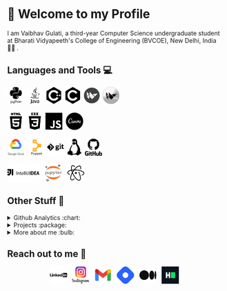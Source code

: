 # :vulcan_salute: Welcome to my Profile
I am Vaibhav Gulati, a third-year Computer Science undergraduate student at Bharati Vidyapeeth's College of Engineering (BVCOE), New Delhi, India :man_student: .

## Languages and Tools :computer:

<img src="icons/Python.png" width = 40px height = 40px > <img src="icons/Java.png" width = 40px height = 40px> <img src="icons/C++.png" width = 40px height = 40px> <img src="icons/C.png" width = 40px height = 40px> <img src="icons/Kivy.png" width = 40px height = 40px > <img src="icons/KivyMD.png" width = 40px height = 40px> <br> <br>
<img src="icons/HTML.png" width = 40px height = 40px> <img src="icons/CSS.png" width = 40px height = 40px> <img src="icons/JS.png" width = 40px height = 40px> &nbsp;<img src="icons/Canva.png" width = 40px height = 40px> &nbsp;<br> <br>
<img src="icons/Gcp.png" width = 40px height = 40px> &nbsp;<img src="icons/Puppet.png" width = 40px height = 40px> <img src="icons/Git.png" width = 40px height = 40px>  <img src="icons/Linux.png" width = 40px height = 40px> <img src="icons/Github.png" width = 40px height = 40px> <br> <br>
<img src="icons/Intellij.png" width = 75px height = 40px> &nbsp; <img src="icons/Jupyter.png" width = 40px height = 40px> &nbsp; <img src="icons/Atom.png" width = 40px height = 40px>

## Other Stuff :open_file_folder:
<details>
  <summary> Github Analytics :chart: </summary>
  <br>

  ![My github stats](https://github-readme-stats.vercel.app/api?username=gulvaibhav20&show_icons=true&theme=nord) &nbsp;&nbsp;
  ![Top Langs](https://github-readme-stats.vercel.app/api/top-langs/?username=gulvaibhav20&langs_count=8&theme=nord)
</details>

<details>
  <summary> Projects :package: </summary>
  <br>
  <ol>
    <li> <a href="https://github.com/gulvaibhav20/Instagram-Style-Photo-Collage">Instagram Style Photo Collage </a>
    <li> <a href="https://github.com/gulvaibhav20/Web-Scrapping">Web Scrapping </a>
    <li> <a href="https://github.com/gulvaibhav20/Automation">Automation </a>
    <li> <a href="https://github.com/gulvaibhav20/GRIP_Sparks_Foundation_Tasks">GRIP Sparks Foundation Tasks </a>
  </ol>
</details>

<details>
  <summary> More about me :bulb: </summary>
  <br>
  - In my free time, I write tech articles on Hashnode and Medium. <br>
  - My Hobbies : <br>
  &nbsp;&nbsp;&nbsp; <img src="icons/Football.jpg" width = 40px height = 40px> <img src="icons/Pc.jpg" width = 40px height = 40px> <img src="icons/Drawing.png" width = 40px height = 40px >
  <br><br>
</details>

## Reach out to me :wave:
<p align="center">
<a href="https://www.linkedin.com/in/vaibhav-gulati/"><img src="icons/Linkedin.png" width = 40px height = 40px></a> &nbsp;
<a href="https://www.instagram.com/gulvaibhav20/"><img src="icons/Instagram.png" width = 40px height = 40px ></a> &nbsp;
<a href="mailto:gulvaibhav20@gmail.com"><img src="icons/Gmail.png" width = 40px height = 40px ></a> &nbsp;
<a href="https://gulvaibhav20.hashnode.dev/"><img src="icons/Hashnode.png" width = 40px height = 40px ></a> &nbsp;
<a href="https://gulvaibhav20.medium.com/"><img src="icons/Medium.png" width = 40px height = 40px ></a> &nbsp;
<a href="https://www.hackerrank.com/gulvaibhav20"><img src="icons/HackerRank.png" width = 40px height = 40px ></a> &nbsp;
</p>
